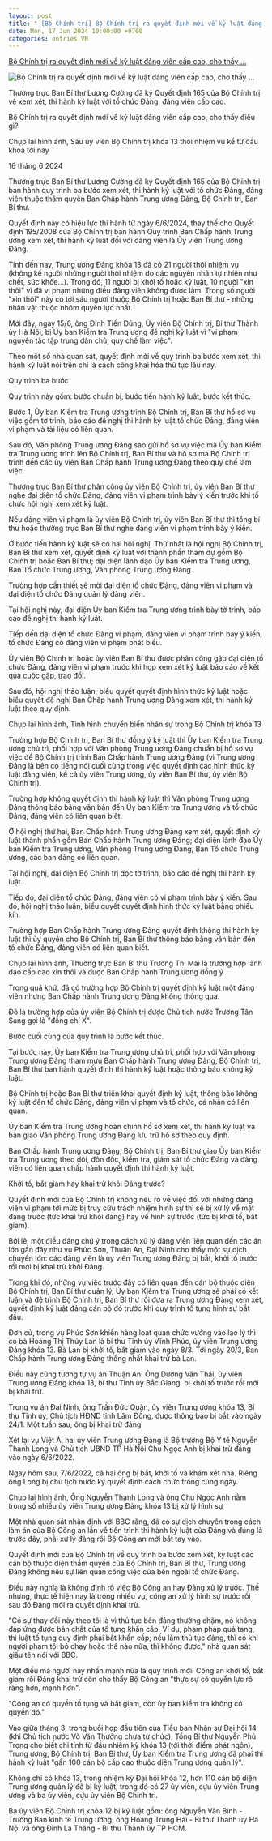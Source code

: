 ```yaml
---
layout: post
title: " [Bộ Chính trị] Bộ Chính trị ra quyết định mới về kỷ luật đảng viên cấp cao, cho thấy ..."
date: Mon, 17 Jun 2024 10:00:00 +0700
categories: entries VN
---
```

[Bộ Chính trị ra quyết định mới về kỷ luật đảng viên cấp cao, cho thấy ...](https://www.bbc.com/vietnamese/articles/c6ppe1kdkejo)

![Bộ Chính trị ra quyết định mới về kỷ luật đảng viên cấp cao, cho thấy ...](https://ichef.bbci.co.uk/news/1024/branded_vietnamese/b677/live/02c22830-2bad-11ef-90be-b75b34b0bbb2.png)

Thường trực Ban Bí thư Lương Cường đã ký Quyết định 165 của Bộ Chính trị về xem xét, thi hành kỷ luật với tổ chức Đảng, đảng viên cấp cao.

Bộ Chính trị ra quyết định mới về kỷ luật đảng viên cấp cao, cho thấy điều gì?

Chụp lại hình ảnh, Sáu ủy viên Bộ Chính trị khóa 13 thôi nhiệm vụ kể từ đầu khóa tới nay

16 tháng 6 2024

Thường trực Ban Bí thư Lương Cường đã ký Quyết định 165 của Bộ Chính trị ban hành quy trình ba bước xem xét, thi hành kỷ luật với tổ chức Đảng, đảng viên thuộc thẩm quyền Ban Chấp hành Trung ương Đảng, Bộ Chính trị, Ban Bí thư.

Quyết định này có hiệu lực thi hành từ ngày 6/6/2024, thay thế cho Quyết định 195/2008 của Bộ Chính trị ban hành Quy trình Ban Chấp hành Trung ương xem xét, thi hành kỷ luật đối với đảng viên là Ủy viên Trung ương Đảng.

Tính đến nay, Trung ương Đảng khóa 13 đã có 21 người thôi nhiệm vụ (không kể người những người thôi nhiệm do các nguyên nhân tự nhiên như chết, sức khỏe...). Trong đó, 11 người bị khởi tố hoặc kỷ luật, 10 người "xin thôi" vì đã vi phạm những điều đảng viên không được làm. Trong số người "xin thôi" này có tới sáu người thuộc Bộ Chính trị hoặc Ban Bí thư - những nhân vật thuộc nhóm quyền lực nhất.

Mới đây, ngày 15/6, ông Đinh Tiến Dũng, Ủy viên Bộ Chính trị, Bí thư Thành ủy Hà Nội, bị Ủy ban Kiểm tra Trung ương đề nghị kỷ luật vì "vi phạm nguyên tắc tập trung dân chủ, quy chế làm việc".

Theo một số nhà quan sát, quyết định mới về quy trình ba bước xem xét, thi hành kỷ luật nói trên chỉ là cách công khai hóa thủ tục lâu nay.

Quy trình ba bước

Quy trình này gồm: bước chuẩn bị, bước tiến hành kỷ luật, bước kết thúc.

Bước 1, Ủy ban Kiểm tra Trung ương trình Bộ Chính trị, Ban Bí thư hồ sơ vụ việc gồm tờ trình, báo cáo đề nghị thi hành kỷ luật tổ chức Đảng, đảng viên vi phạm và tài liệu có liên quan.

Sau đó, Văn phòng Trung ương Đảng sao gửi hồ sơ vụ việc mà Ủy ban Kiểm tra Trung ương trình lên Bộ Chính trị, Ban Bí thư và hồ sơ mà Bộ Chính trị trình đến các ủy viên Ban Chấp hành Trung ương Đảng theo quy chế làm việc.

Thường trực Ban Bí thư phân công ủy viên Bộ Chính trị, ủy viên Ban Bí thư nghe đại diện tổ chức Đảng, đảng viên vi phạm trình bày ý kiến trước khi tổ chức hội nghị xem xét kỷ luật.

Nếu đảng viên vi phạm là ủy viên Bộ Chính trị, ủy viên Ban Bí thư thì tổng bí thư hoặc thường trực Ban Bí thư nghe đảng viên vi phạm trình bày ý kiến.

Ở bước tiến hành kỷ luật sẽ có hai hội nghị. Thứ nhất là hội nghị Bộ Chính trị, Ban Bí thư xem xét, quyết định kỷ luật với thành phần tham dự gồm Bộ Chính trị hoặc Ban Bí thư; đại diện lãnh đạo Ủy ban Kiểm tra Trung ương, Ban Tổ chức Trung ương, Văn phòng Trung ương Đảng.

Trường hợp cần thiết sẽ mời đại diện tổ chức Đảng, đảng viên vi phạm và đại diện tổ chức Đảng quản lý đảng viên.

Tại hội nghị này, đại diện Ủy ban Kiểm tra Trung ương trình bày tờ trình, báo cáo đề nghị thi hành kỷ luật.

Tiếp đến đại diện tổ chức Đảng vi phạm, đảng viên vi phạm trình bày ý kiến, tổ chức Đảng có đảng viên vi phạm phát biểu.

Ủy viên Bộ Chính trị hoặc ủy viên Ban Bí thư được phân công gặp đại diện tổ chức Đảng, đảng viên vi phạm trước khi họp xem xét kỷ luật báo cáo về kết quả cuộc gặp, trao đổi.

Sau đó, hội nghị thảo luận, biểu quyết quyết định hình thức kỷ luật hoặc biểu quyết đề nghị Ban Chấp hành Trung ương Đảng xem xét, thi hành kỷ luật theo quy định.

Chụp lại hình ảnh, Tình hình chuyển biến nhân sự trong Bộ Chính trị khóa 13

Trường hợp Bộ Chính trị, Ban Bí thư đồng ý kỷ luật thì Ủy ban Kiểm tra Trung ương chủ trì, phối hợp với Văn phòng Trung ương Đảng chuẩn bị hồ sơ vụ việc để Bộ Chính trị trình Ban Chấp hành Trung ương Đảng (vì Trung ương Đảng là bên có tiếng nói cuối cùng trong việc quyết định các hình thức kỷ luật đảng viên, kể cả ủy viên Trung ương, ủy viên Ban Bí thư, ủy viên Bộ Chính trị).

Trường hợp không quyết định thi hành kỷ luật thì Văn phòng Trung ương Đảng thông báo bằng văn bản đến Ủy ban Kiểm tra Trung ương và tổ chức Đảng, đảng viên có liên quan biết.

Ở hội nghị thứ hai, Ban Chấp hành Trung ương Đảng xem xét, quyết định kỷ luật thành phần gồm Ban Chấp hành Trung ương Đảng; đại diện lãnh đạo Ủy ban Kiểm tra Trung ương, Văn phòng Trung ương Đảng, Ban Tổ chức Trung ương, các ban đảng có liên quan.

Tại hội nghị, đại diện Bộ Chính trị đọc tờ trình, báo cáo đề nghị thi hành kỷ luật.

Tiếp đó, đại diện tổ chức Đảng, đảng viên có vi phạm trình bày ý kiến. Sau đó, hội nghị thảo luận, biểu quyết quyết định hình thức kỷ luật bằng phiếu kín.

Trường hợp Ban Chấp hành Trung ương Đảng quyết định không thi hành kỷ luật thì ủy quyền cho Bộ Chính trị, Ban Bí thư thông báo bằng văn bản đến tổ chức Đảng, đảng viên có liên quan biết.

Chụp lại hình ảnh, Thường trực Ban Bí thư Trương Thị Mai là trường hợp lãnh đạo cấp cao xin thôi và được Ban Chấp hành Trung ương đồng ý

Trong quá khứ, đã có trường hợp Bộ Chính trị quyết định kỷ luật một đảng viên nhưng Ban Chấp hành Trung ương Đảng không thông qua.

Đó là trường hợp của ủy viên Bộ Chính trị được Chủ tịch nước Trương Tấn Sang gọi là "đồng chí X".

Bước cuối cùng của quy trình là bước kết thúc.

Tại bước này, Ủy ban Kiểm tra Trung ương chủ trì, phối hợp với Văn phòng Trung ương Đảng tham mưu Ban Chấp hành Trung ương Đảng, Bộ Chính trị, Ban Bí thư ban hành quyết định thi hành kỷ luật hoặc thông báo không kỷ luật.

Bộ Chính trị hoặc Ban Bí thư triển khai quyết định kỷ luật, thông báo không kỷ luật đến tổ chức Đảng, đảng viên vi phạm và tổ chức, cá nhân có liên quan.

Ủy ban Kiểm tra Trung ương hoàn chỉnh hồ sơ xem xét, thi hành kỷ luật và bàn giao Văn phòng Trung ương Đảng lưu trữ hồ sơ theo quy định.

Ban Chấp hành Trung ương Đảng, Bộ Chính trị, Ban Bí thư giao Ủy ban Kiểm tra Trung ương theo dõi, đôn đốc, kiểm tra, giám sát tổ chức Đảng và đảng viên có liên quan chấp hành quyết định thi hành kỷ luật.

Khởi tố, bắt giam hay khai trừ khỏi Đảng trước?

Quyết định mới của Bộ Chính trị không nêu rõ về việc đối với những đảng viên vi phạm tới mức bị truy cứu trách nhiệm hình sự thì sẽ bị xử lý về mặt đảng trước (tức khai trừ khỏi đảng) hay về hình sự trước (tức bị khởi tố, bắt giam).

Bởi lẽ, một điều đáng chú ý trong cách xử lý đảng viên liên quan đến các án lớn gần đây như vụ Phúc Sơn, Thuận An, Đại Ninh cho thấy một sự dịch chuyển lớn: các đảng viên là ủy viên Trung ương Đảng bị bắt, khởi tố trước rồi mới bị khai trừ khỏi Đảng.

Trong khi đó, những vụ việc trước đây có liên quan đến cán bộ thuộc diện Bộ Chính trị, Ban Bí thư quản lý, Ủy ban Kiểm tra Trung ương sẽ phải có kết luận và đệ trình Bộ Chính trị, Ban Bí thư rồi đưa ra Trung ương Đảng xem xét, quyết định kỷ luật đảng cán bộ đó trước khi quy trình tố tụng hình sự bắt đầu.

Đơn cử, trong vụ Phúc Sơn khiến hàng loạt quan chức vướng vào lao lý thì có bà Hoàng Thị Thúy Lan là bí thư Tỉnh ủy Vĩnh Phúc, ủy viên Trung ương Đảng khóa 13. Bà Lan bị khởi tố, bắt giam vào ngày 8/3. Tới ngày 20/3, Ban Chấp hành Trung ương Đảng thống nhất khai trừ bà Lan.

Điều này cũng tương tự vụ án Thuận An: Ông Dương Văn Thái, ủy viên Trung ương Đảng khóa 13, bí thư Tỉnh ủy Bắc Giang, bị khởi tố trước rồi mới bị khai trừ.

Trong vụ án Đại Ninh, ông Trần Đức Quận, ủy viên Trung ương khóa 13, Bí thư Tỉnh ủy, Chủ tịch HĐND tỉnh Lâm Đồng, được thông báo bị bắt vào ngày 24/1. Một tuần sau, ông bị khai trừ đảng.

Xét lại vụ Việt Á, hai ủy viên Trung ương Đảng là Bộ trưởng Bộ Y tế Nguyễn Thanh Long và Chủ tịch UBND TP Hà Nội Chu Ngọc Anh bị khai trừ đảng vào ngày 6/6/2022.

Ngay hôm sau, 7/6/2022, cả hai ông bị bắt, khởi tố và khám xét nhà. Riêng ông Long bị chủ tịch nước ký quyết định cách chức trong cùng ngày.

Chụp lại hình ảnh, Ông Nguyễn Thanh Long và ông Chu Ngọc Anh nằm trong số nhiều ủy viên Trung ương Đảng khóa 13 bị xử lý hình sự

Một nhà quan sát nhận định với BBC rằng, đã có sự dịch chuyển trong cách làm án của Bộ Công an lẫn về tiến trình thi hành kỷ luật của Đảng và đúng là trước đây, phải xử lý đảng rồi Bộ Công an mới bắt tay vào.

Quyết định mới của Bộ Chính trị về quy trình ba bước xem xét, kỷ luật các cán bộ thuộc diện thẩm quyền của Bộ Chính trị, Ban Bí thư, Trung ương Đảng không nêu sự liên quan công việc của bên ngoài tổ chức Đảng.

Điều này nghĩa là không định rõ việc Bộ Công an hay Đảng xử lý trước. Thế nhưng, thực tế hiện nay là trong nhiều vụ, công an xử lý hình sự trước rồi sau đó Đảng mới ra quyết định khai trừ.

"Có sự thay đổi này theo tôi là vì thủ tục bên đảng thường chậm, nó không đáp ứng được bản chất của tố tụng khẩn cấp. Ví dụ, phạm pháp quả tang, thì luật tố tụng quy định phải bắt khẩn cấp; nếu làm thủ tục đảng, thì có khi người phạm tội bỏ chạy hoặc thế nào nữa, thì không được," nhà quan sát giấu tên nói với BBC.

Một điều mà người này nhấn mạnh nữa là quy trình mới: Công an khởi tố, bắt giam rồi Đảng khai trừ còn cho thấy Bộ Công an "thực sự có quyền lực rõ ràng hơn, mạnh hơn".

"Công an có quyền tố tụng và bắt giam, còn ủy ban kiểm tra không có quyền đó."

Vào giữa tháng 3, trong buổi họp đầu tiên của Tiểu ban Nhân sự Đại hội 14 (khi Chủ tịch nước Võ Văn Thưởng chưa từ chức), Tổng Bí thư Nguyễn Phú Trọng cho biết chỉ tính từ đầu nhiệm kỳ khóa 13 (tới thời điểm phát ngôn), Trung ương, Bộ Chính trị, Ban Bí thư, Ủy ban Kiểm tra Trung ương đã phải thi hành kỷ luật "gần 100 cán bộ cấp cao thuộc diện Trung ương quản lý".

Không chỉ có khóa 13, trong nhiệm kỳ Đại hội khóa 12, hơn 110 cán bộ diện Trung ương quản lý đã bị kỷ luật, trong đó có 27 ủy viên, cựu ủy viên Trung ương và ba ủy viên, cựu ủy viên Bộ Chính trị.

Ba ủy viên Bộ Chính trị khóa 12 bị kỷ luật gồm: ông Nguyễn Văn Bình - Trưởng Ban kinh tế Trung ương; ông Hoàng Trung Hải - Bí thư Thành ủy Hà Nội và ông Đinh La Thăng - Bí thư Thành ủy TP HCM.

